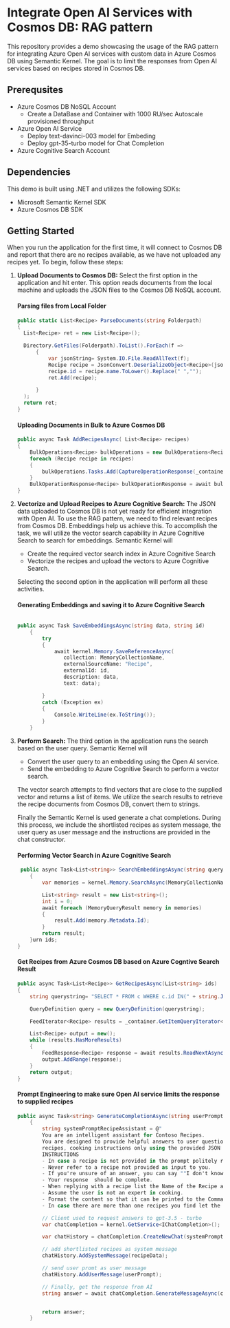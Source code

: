 # Integrate Open AI Services with Cosmos DB: RAG pattern
This repository provides a demo showcasing the usage of the RAG pattern for integrating Azure Open AI services with custom data in Azure Cosmos DB using Semantic Kernel. The goal is to limit the responses from Open AI services based on recipes stored in Cosmos DB.

## Prerequsites
- Azure Cosmos DB NoSQL Account
    - Create a DataBase and Container with 1000 RU/sec Autoscale provisioned throughput    
- Azure Open AI Service
    - Deploy text-davinci-003 model for Embeding
    - Deploy gpt-35-turbo model for Chat Completion
- Azure Cognitive Search Account
  
## Dependencies
This demo is built using .NET and utilizes the following SDKs:
-	Microsoft Semantic Kernel SDK
-	Azure Cosmos DB SDK


## Getting Started
When you run the application for the first time, it will connect to Cosmos DB and report that there are no recipes available, as we have not uploaded any recipes yet.
To begin, follow these steps:
1)	**Upload Documents to Cosmos DB:** Select the first option in the application and hit enter. This option reads documents from the local machine and uploads the JSON files to the Cosmos DB NoSQL account.
    #### Parsing files from Local Folder
    ``` C#
    public static List<Recipe> ParseDocuments(string Folderpath)
    {
      List<Recipe> ret = new List<Recipe>();
    
      Directory.GetFiles(Folderpath).ToList().ForEach(f =>
          {
              var jsonString= System.IO.File.ReadAllText(f);
              Recipe recipe = JsonConvert.DeserializeObject<Recipe>(jsonString);
              recipe.id = recipe.name.ToLower().Replace(" ","");
              ret.Add(recipe);
    
          }
      );
      return ret;    
    }
    
    ```

    ####  Uploading Documents in Bulk to Azure Cosmos DB
    ```C#
    public async Task AddRecipesAsync( List<Recipe> recipes)
    {
        BulkOperations<Recipe> bulkOperations = new BulkOperations<Recipe>(recipes.Count);
        foreach (Recipe recipe in recipes)
        {
            bulkOperations.Tasks.Add(CaptureOperationResponse(_container.CreateItemAsync(recipe, new PartitionKey(recipe.id)), recipe));
        }
        BulkOperationResponse<Recipe> bulkOperationResponse = await bulkOperations.ExecuteAsync();
    }
    ```

3)	**Vectorize and Upload Recipes to Azure Cognitive Search:** The JSON data uploaded to Cosmos DB is not yet ready for efficient integration with Open AI. To use the RAG pattern, we need to find relevant recipes from Cosmos DB. Embeddings help us achieve this. To accomplish the task, we will utilize the vector search capability in Azure Cognitive Search to search for embeddings. Semantic Kernel will
    - Create the required vector search index in Azure Cognitive Search
    - Vectorize the recipes and upload the vectors to Azure Cognitive Search.
    
    Selecting the second option in the application will perform all these activities.

    #### Generating Embeddings  and saving it to Azure Cognitive Search

    ```C#
   
    public async Task SaveEmbeddingsAsync(string data, string id)
        {
            try
            {
                await kernel.Memory.SaveReferenceAsync(
                   collection: MemoryCollectionName,
                   externalSourceName: "Recipe",
                   externalId: id,
                   description: data,
                   text: data);

            }
            catch (Exception ex)
            {
                Console.WriteLine(ex.ToString());   
            }
        }

    ```   


    
4)	**Perform Search:** The third option in the application runs the search based on the user query. Semantic Kernel will
    - Convert the user query to an embedding using the Open AI service.
    - Send the embedding to Azure Cognitive Search to perform a vector search.
    
    The vector search attempts to find vectors that are close to the supplied vector and returns a list of items. We utilize the search results to retrieve the recipe documents from Cosmos DB, convert them to strings.

    Finally  the Semantic Kernel is used generate a  chat completions. During this process, we  include the shortlisted recipes as system message, the user query as user message and the instructions are provided in the chat  constructor.        

    

    #### Performing Vector Search in Azure Cognitive Search
  	```C#
     public async Task<List<string>> SearchEmbeddingsAsync(string query)
        {
            var memories = kernel.Memory.SearchAsync(MemoryCollectionName, query, limit: 2, minRelevanceScore: 0.5);

            List<string> result = new List<string>();   
            int i = 0;
            await foreach (MemoryQueryResult memory in memories)
            {
                result.Add(memory.Metadata.Id);
            }
            return result;
        }urn ids; 
    }
    ```

    #### Get Recipes from Azure Cosmos DB based on Azure Cogntive Search Result
  	``` C#
    public async Task<List<Recipe>> GetRecipesAsync(List<string> ids)
    {
        string querystring= "SELECT * FROM c WHERE c.id IN(" + string.Join(",", ids.Select(id => $"'{id}'")) + ")";

        QueryDefinition query = new QueryDefinition(querystring);

        FeedIterator<Recipe> results = _container.GetItemQueryIterator<Recipe>(query);

        List<Recipe> output = new();
        while (results.HasMoreResults)
        {
            FeedResponse<Recipe> response = await results.ReadNextAsync();
            output.AddRange(response);
        }
        return output;
    }
    ```
   
    #### Prompt Engineering to make sure Open AI service limits the response to supplied recipes
    ```C#
    public async Task<string> GenerateCompletionAsync(string userPrompt, string  recipeData)
        {
            string systemPromptRecipeAssistant = @"
            You are an intelligent assistant for Contoso Recipes. 
            You are designed to provide helpful answers to user questions about using
            recipes, cooking instructions only using the provided JSON strings.
            INSTRUCTIONS
            - In case a recipe is not provided in the prompt politely refuse to answer all queries regarding it. 
            - Never refer to a recipe not provided as input to you.
            - If you're unsure of an answer, you can say ""I don't know"" or ""I'm not sure"" and recommend users search themselves.        
            - Your response  should be complete. 
            - When replying with a recipe list the Name of the Recipe at the start of your response folowed by step by step cooking instructions
            - Assume the user is not an expert in cooking.
            - Format the content so that it can be printed to the Command Line 
            - In case there are more than one recipes you find let the user pick the most appropiate recipe.";

            // Client used to request answers to gpt-3.5 - turbo
            var chatCompletion = kernel.GetService<IChatCompletion>();

            var chatHistory = chatCompletion.CreateNewChat(systemPromptRecipeAssistant);

            // add shortlisted recipes as system message
            chatHistory.AddSystemMessage(recipeData);

            // send user promt as user message
            chatHistory.AddUserMessage(userPrompt);

            // Finally, get the response from AI
            string answer = await chatCompletion.GenerateMessageAsync(chatHistory);


            return answer;
        }
    ```
